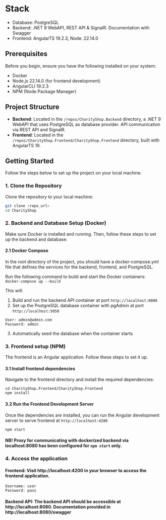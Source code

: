 # Stack
-  Database: PostgreSQL
-  Backend: .NET 9 WebAPI, REST API & SignalR. Documentation with Swagger
-  Frontend: AngularTS 19.2.3, Node: 22.14.0

## Prerequisites
Before you begin, ensure you have the following installed on your system:

- Docker
- Node.js 22.14.0 (for frontend development)
- AngularCLI 19.2.3
- NPM (Node Package Manager)

## Project Structure

- **Backend**: Located in the `/repos/CharityShop.Backend` directory, a .NET 9 WebAPI that uses PostgreSQL as database provider. API communication via REST API and SignalR.
- **Frontend**: Located in the `/repos/CharityShop.Frontend/CharityShop.Frontend` directory, built with AngularTS 19.

## Getting Started

Follow the steps below to set up the project on your local machine.

### 1. Clone the Repository

Clone the repository to your local machine:

```bash
git clone <repo_url>
cd CharityShop
```

### 2. Backend and Database Setup (Docker)

Make sure Docker is installed and running. Then, follow these steps to set up the backend and database:
#### 2.1 Docker Compose
In the root directory of the project, you should have a docker-compose.yml file that defines the services for the backend, frontend, and PostgreSQL.

Run the following command to build and start the Docker containers:
```docker-compose up --build```

This will:
1) Build and run the backend API container at port ```http://localhost:8080```
2) Set up the PostgreSQL database container with pgAdmin at port ```http://localhost:5050```
```
User: admin@admin.com
Password: admin
```
3) Automatically seed the database when the container starts

### 3. Frontend setup (NPM)
The frontend is an Angular application. Follow these steps to set it up.

#### 3.1 Install frontend dependencies
Navigate to the frontend directory and install the required dependencies:
```
cd CharityShop.Frontend/CharityShop.Frontend
npm install
```
#### 3.2 Run the Frontend Development Server
Once the dependencies are installed, you can run the Angular development server to serve frontend at ```http://localhost:4200```
```
npm start
```
#### NB! Proxy for communicating with dockerized backend via localhost:8080 has been configured for ```npm start``` only.

### 4. Access the application
#### Frontend: Visit http://localhost:4200 in your browser to access the frontend application.
```
Username: user
Password: pass
```
#### Backend API: The backend API should be accessible at http://localhost:8080. Documentation provided in http://localhost:8080/swagger
